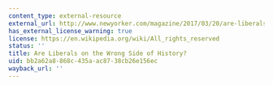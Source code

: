 ```yaml
---
content_type: external-resource
external_url: http://www.newyorker.com/magazine/2017/03/20/are-liberals-on-the-wrong-side-of-history
has_external_license_warning: true
license: https://en.wikipedia.org/wiki/All_rights_reserved
status: ''
title: Are Liberals on the Wrong Side of History?
uid: bb2a62a8-868c-435a-ac87-38cb26e156ec
wayback_url: ''
---
```

